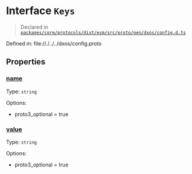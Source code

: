 # Interface `Keys`
> Declared in [`packages/core/protocols/dist/esm/src/proto/gen/dxos/config.d.ts`]()

Defined in:
   file://./../../dxos/config.proto
## Properties
### [name]()
Type: <code>string</code>

Options:
  - proto3_optional = true

### [value]()
Type: <code>string</code>

Options:
  - proto3_optional = true

    